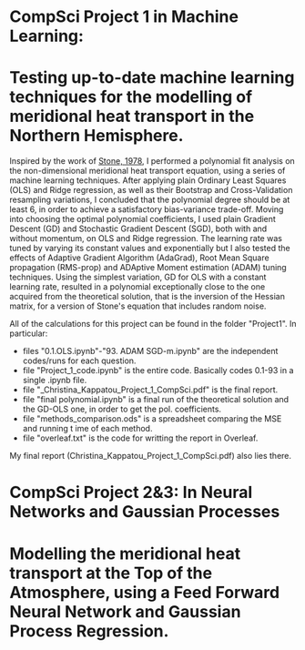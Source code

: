 # CompSci Project 1 in Machine Learning: 
# Testing up-to-date machine learning techniques for the modelling of meridional heat transport in the Northern Hemisphere.

Inspired by the work of [Stone, 1978](https://www.sciencedirect.com/science/article/pii/0377026578900064), I performed a polynomial fit analysis on the non-dimensional meridional heat transport equation, using a series of machine learning techniques. After applying plain Ordinary Least Squares (OLS) and Ridge regression, as well as their Bootstrap and Cross-Validation resampling variations, I concluded that the polynomial degree should be at least 6, in order to achieve a satisfactory bias-variance trade-off. Moving into choosing the optimal polynomial coefficients, I used plain Gradient Descent (GD) and Stochastic Gradient Descent (SGD), both with and without momentum, on OLS and Ridge regression. The learning rate was tuned by varying its constant values and exponentially but I also tested the effects of Adaptive Gradient Algorithm (AdaGrad), Root Mean Square propagation (RMS-prop) and ADAptive Moment estimation (ADAM) tuning techniques. Using the simplest variation, GD for OLS with a constant learning rate, resulted in a polynomial exceptionally close to the one acquired from the theoretical solution, that is the inversion of the Hessian matrix, for a version of Stone's equation that includes random noise. 

All of the calculations for this project can be found in the folder "Project1". In particular:
* files "0.1.OLS.ipynb"-"93. ADAM SGD-m.ipynb" are the independent codes/runs for each question.
* file "Project_1_code.ipynb" is the entire code. Basically codes 0.1-93 in a single .ipynb file.
* file "_Christina_Kappatou_Project_1_CompSci.pdf" is the final report.
* file "final polynomial.ipynb" is a final run of the theoretical solution and the GD-OLS one, in order to get the pol. coefficients. 
* file "methods_comparison.ods" is a spreadsheet comparing the MSE and running t ime of each method.
* file "overleaf.txt" is the code for writting the report in Overleaf.

My final report (Christina_Kappatou_Project_1_CompSci.pdf) also lies there.

# CompSci Project 2&3: In Neural Networks and Gaussian Processes
# Modelling the meridional heat transport at the Top of the Atmosphere, using a Feed Forward Neural Network and Gaussian Process Regression.



